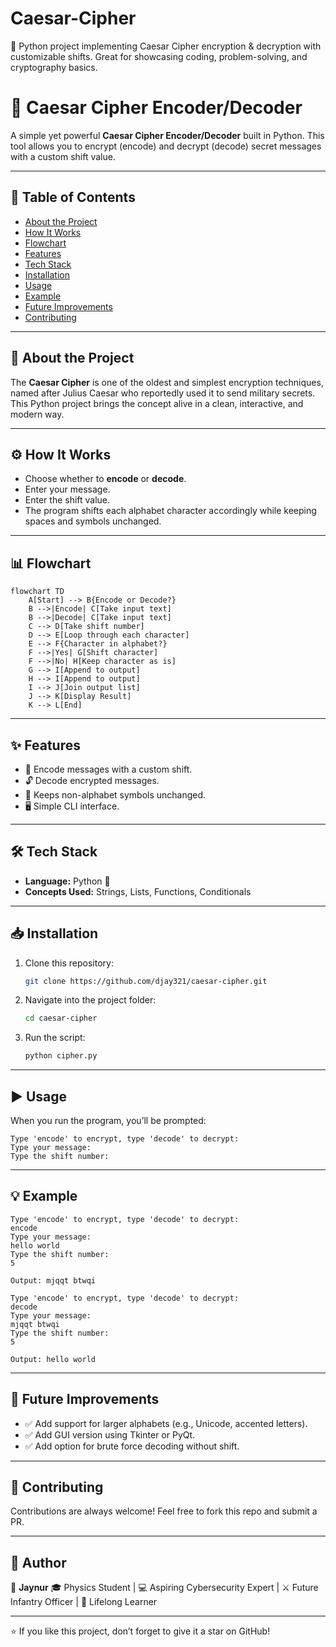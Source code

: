 # Caesar-Cipher
📘 Python project implementing Caesar Cipher encryption &amp; decryption with customizable shifts. Great for showcasing coding, problem-solving, and cryptography basics.

# 🔐 Caesar Cipher Encoder/Decoder

A simple yet powerful **Caesar Cipher Encoder/Decoder** built in Python. This tool allows you to encrypt (encode) and decrypt (decode) secret messages with a custom shift value.

---

## 📖 Table of Contents

* [About the Project](#-about-the-project)
* [How It Works](#-how-it-works)
* [Flowchart](#-flowchart)
* [Features](#-features)
* [Tech Stack](#-tech-stack)
* [Installation](#-installation)
* [Usage](#-usage)
* [Example](#-example)
* [Future Improvements](#-future-improvements)
* [Contributing](#-contributing)

---

## 🧾 About the Project

The **Caesar Cipher** is one of the oldest and simplest encryption techniques, named after Julius Caesar who reportedly used it to send military secrets. This Python project brings the concept alive in a clean, interactive, and modern way.

---

## ⚙️ How It Works

* Choose whether to **encode** or **decode**.
* Enter your message.
* Enter the shift value.
* The program shifts each alphabet character accordingly while keeping spaces and symbols unchanged.

---

## 📊 Flowchart

```mermaid
flowchart TD
    A[Start] --> B{Encode or Decode?}
    B -->|Encode| C[Take input text]
    B -->|Decode| C[Take input text]
    C --> D[Take shift number]
    D --> E[Loop through each character]
    E --> F{Character in alphabet?}
    F -->|Yes| G[Shift character]
    F -->|No| H[Keep character as is]
    G --> I[Append to output]
    H --> I[Append to output]
    I --> J[Join output list]
    J --> K[Display Result]
    K --> L[End]
```

---

## ✨ Features

* 🔑 Encode messages with a custom shift.
* 🔓 Decode encrypted messages.
* 💬 Keeps non-alphabet symbols unchanged.
* 🖥️ Simple CLI interface.

---

## 🛠 Tech Stack

* **Language:** Python 🐍
* **Concepts Used:** Strings, Lists, Functions, Conditionals

---

## 📥 Installation

1. Clone this repository:

   ```bash
   git clone https://github.com/djay321/caesar-cipher.git
   ```
2. Navigate into the project folder:

   ```bash
   cd caesar-cipher
   ```
3. Run the script:

   ```bash
   python cipher.py
   ```

---

## ▶️ Usage

When you run the program, you’ll be prompted:

```
Type 'encode' to encrypt, type 'decode' to decrypt:
Type your message:
Type the shift number:
```

---

## 💡 Example

```
Type 'encode' to encrypt, type 'decode' to decrypt:
encode
Type your message:
hello world
Type the shift number:
5

Output: mjqqt btwqi
```

```
Type 'encode' to encrypt, type 'decode' to decrypt:
decode
Type your message:
mjqqt btwqi
Type the shift number:
5

Output: hello world
```

---

## 🚀 Future Improvements

* ✅ Add support for larger alphabets (e.g., Unicode, accented letters).
* ✅ Add GUI version using Tkinter or PyQt.
* ✅ Add option for brute force decoding without shift.

---

## 🤝 Contributing

Contributions are always welcome! Feel free to fork this repo and submit a PR.

---

## 🏅 Author

👤 **Jaynur**
🎓 Physics Student | 💻 Aspiring Cybersecurity Expert | ⚔️ Future Infantry Officer | 🌱 Lifelong Learner

---

⭐ If you like this project, don’t forget to give it a star on GitHub!
